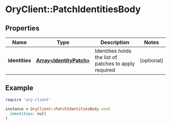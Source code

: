 # OryClient::PatchIdentitiesBody

## Properties

| Name | Type | Description | Notes |
| ---- | ---- | ----------- | ----- |
| **identities** | [**Array&lt;IdentityPatch&gt;**](IdentityPatch.md) | Identities holds the list of patches to apply  required | [optional] |

## Example

```ruby
require 'ory-client'

instance = OryClient::PatchIdentitiesBody.new(
  identities: null
)
```

